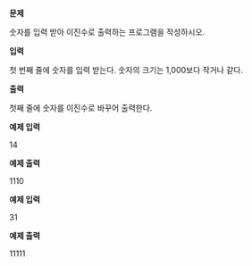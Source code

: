 **문제**

숫자를 입력 받아 이진수로 출력하는 프로그램을 작성하시오.

 

**입력**

첫 번째 줄에 숫자를 입력 받는다. 숫자의 크기는 1,000보다 작거나 같다.

 

**출력**

첫째 줄에 숫자를 이진수로 바꾸어 출력한다.

 

**예제 입력**

14

**예제 출력**

1110

 

**예제 입력**

31

**예제 출력**

11111
